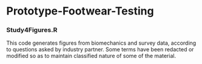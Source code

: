 # Prototype-Footwear-Testing

### Study4Figures.R
This code generates figures from biomechanics and survey data, according to questions asked by industry partner. Some terms have been redacted or modified so as to maintain classified nature of some of the material.
